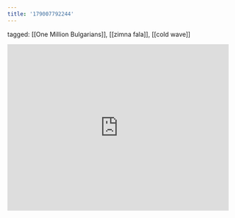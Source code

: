 ```yaml
---
title: '179007792244'
---
```

tagged: [[One Million Bulgarians]], [[zimna fala]], [[cold wave]]
<iframe allow="accelerometer; autoplay; clipboard-write; encrypted-media; gyroscope; picture-in-picture" allowfullscreen="" frameborder="0" height="375" id="youtube_iframe" src="https://www.youtube.com/embed/iSuP2ruZAJ8?feature=oembed&amp;enablejsapi=1&amp;origin=https://safe.txmblr.com&amp;wmode=opaque" width="500"></iframe>